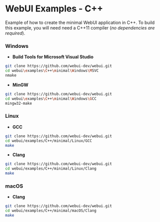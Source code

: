 # WebUI Examples - C++

Example of how to create the minimal WebUI application in C++. To build this example, you will need need a C++11 compiler (_no dependencies are required_).

### Windows

- **Build Tools for Microsoft Visual Studio**

```sh
git clone https://github.com/webui-dev/webui.git
cd webui\examples\C++\minimal\Windows\MSVC
nmake
```

- **MinGW**

```sh
git clone https://github.com/webui-dev/webui.git
cd webui\examples\C++\minimal\Windows\GCC
mingw32-make
```

### Linux

- **GCC**

```sh
git clone https://github.com/webui-dev/webui.git
cd webui/examples/C++/minimal/Linux/GCC
make
```

- **Clang**

```sh
git clone https://github.com/webui-dev/webui.git
cd webui/examples/C++/minimal/Linux/Clang
make
```

### macOS

- **Clang**

```sh
git clone https://github.com/webui-dev/webui.git
cd webui/examples/C++/minimal/macOS/Clang
make
```
